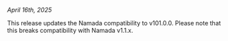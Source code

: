 *April 16th, 2025*

This release updates the Namada compatibility to v101.0.0. Please note that this breaks compatibility with Namada v1.1.x.
